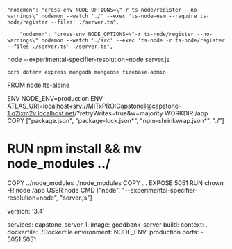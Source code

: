     "nodemon": "cross-env NODE_OPTIONS=\"-r ts-node/register --no-warnings\" nodemon --watch './' --exec 'ts-node-esm --require ts-node/register --files' ./server.ts",

        "nodemon": "cross-env NODE_OPTIONS=\"-r ts-node/register --no-warnings\" nodemon --watch './src' --exec 'ts-node -r ts-node/register --files ./server.ts' ./server.ts",



node --experimental-specifier-resolution=node server.js

    cors dotenv express mongodb mongoose firebase-admin 

FROM node:lts-alpine


ENV NODE_ENV=production
ENV ATLAS_URI=localhost+srv://MITxPRO:Capstone1@capstone-1.q2ixm2v.localhost.net/?retryWrites=true&w=majority
WORKDIR /app
COPY ["package.json", "package-lock.json*", "npm-shrinkwrap.json*", "./"]
# RUN npm install && mv node_modules ../
COPY ../node_modules ./node_modules
COPY . .
EXPOSE 5051
RUN chown -R node /app
USER node
CMD ["node", "--experimental-specifier-resolution=node", "server.js"]


version: '3.4'

services:
  capstone_server_1:
    image: goodbank_server
    build:
      context: .
      dockerfile: ./Dockerfile
    environment:
      NODE_ENV: production
    ports:
      - 5051:5051
